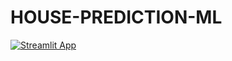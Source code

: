 # HOUSE-PREDICTION-ML
[![Streamlit App](https://static.streamlit.io/badges/streamlit_badge_black_white.svg)](https://<your-custom-subdomain>.streamlit.app)
